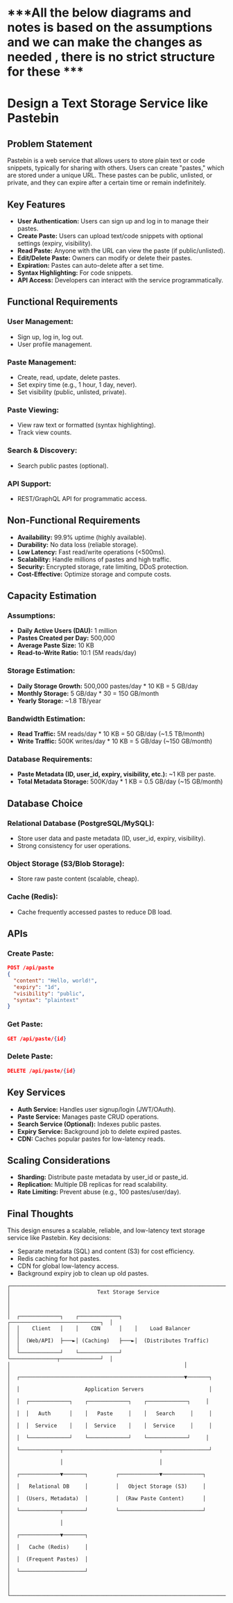 # ***All the below diagrams and notes is based on the assumptions and we can make the changes as needed , there is no strict structure for these ***

# Design a Text Storage Service like Pastebin

## Problem Statement
Pastebin is a web service that allows users to store plain text or code snippets, typically for sharing with others. Users can create "pastes," which are stored under a unique URL. These pastes can be public, unlisted, or private, and they can expire after a certain time or remain indefinitely.

## Key Features
- **User Authentication:** Users can sign up and log in to manage their pastes.
- **Create Paste:** Users can upload text/code snippets with optional settings (expiry, visibility).
- **Read Paste:** Anyone with the URL can view the paste (if public/unlisted).
- **Edit/Delete Paste:** Owners can modify or delete their pastes.
- **Expiration:** Pastes can auto-delete after a set time.
- **Syntax Highlighting:** For code snippets.
- **API Access:** Developers can interact with the service programmatically.

## Functional Requirements
### User Management:
- Sign up, log in, log out.
- User profile management.

### Paste Management:
- Create, read, update, delete pastes.
- Set expiry time (e.g., 1 hour, 1 day, never).
- Set visibility (public, unlisted, private).

### Paste Viewing:
- View raw text or formatted (syntax highlighting).
- Track view counts.

### Search & Discovery:
- Search public pastes (optional).

### API Support:
- REST/GraphQL API for programmatic access.

## Non-Functional Requirements
- **Availability:** 99.9% uptime (highly available).
- **Durability:** No data loss (reliable storage).
- **Low Latency:** Fast read/write operations (<500ms).
- **Scalability:** Handle millions of pastes and high traffic.
- **Security:** Encrypted storage, rate limiting, DDoS protection.
- **Cost-Effective:** Optimize storage and compute costs.

## Capacity Estimation
### Assumptions:
- **Daily Active Users (DAU):** 1 million
- **Pastes Created per Day:** 500,000
- **Average Paste Size:** 10 KB
- **Read-to-Write Ratio:** 10:1 (5M reads/day)

### Storage Estimation:
- **Daily Storage Growth:** 500,000 pastes/day * 10 KB = 5 GB/day
- **Monthly Storage:** 5 GB/day * 30 = 150 GB/month
- **Yearly Storage:** ~1.8 TB/year

### Bandwidth Estimation:
- **Read Traffic:** 5M reads/day * 10 KB = 50 GB/day (~1.5 TB/month)
- **Write Traffic:** 500K writes/day * 10 KB = 5 GB/day (~150 GB/month)

### Database Requirements:
- **Paste Metadata (ID, user_id, expiry, visibility, etc.):** ~1 KB per paste.
- **Total Metadata Storage:** 500K/day * 1 KB = 0.5 GB/day (~15 GB/month)

## Database Choice
### Relational Database (PostgreSQL/MySQL):
- Store user data and paste metadata (ID, user_id, expiry, visibility).
- Strong consistency for user operations.

### Object Storage (S3/Blob Storage):
- Store raw paste content (scalable, cheap).

### Cache (Redis):
- Cache frequently accessed pastes to reduce DB load.

## APIs
### Create Paste:
```json
POST /api/paste
{
  "content": "Hello, world!",
  "expiry": "1d",
  "visibility": "public",
  "syntax": "plaintext"
}
```
### Get Paste:
```json
GET /api/paste/{id}
```
### Delete Paste:
```json
DELETE /api/paste/{id}
```

## Key Services
- **Auth Service:** Handles user signup/login (JWT/OAuth).
- **Paste Service:** Manages paste CRUD operations.
- **Search Service (Optional):** Indexes public pastes.
- **Expiry Service:** Background job to delete expired pastes.
- **CDN:** Caches popular pastes for low-latency reads.

## Scaling Considerations
- **Sharding:** Distribute paste metadata by user_id or paste_id.
- **Replication:** Multiple DB replicas for read scalability.
- **Rate Limiting:** Prevent abuse (e.g., 100 pastes/user/day).

## Final Thoughts
This design ensures a scalable, reliable, and low-latency text storage service like Pastebin. Key decisions:
- Separate metadata (SQL) and content (S3) for cost efficiency.
- Redis caching for hot pastes.
- CDN for global low-latency access.
- Background expiry job to clean up old pastes.
```text
┌─────────────────────────────────────────────────────────────────────────┐
│                            Text Storage Service                         │
│                                                                         │
│  ┌─────────────┐    ┌─────────────┐    ┌─────────────────────────────┐  │
│  │    Client   │    │    CDN      │    │    Load Balancer            │  │
│  │  (Web/API)  ├───►│ (Caching)   ├───►│  (Distributes Traffic)      │  │
│  └─────────────┘    └─────────────┘    └───────────────┬─────────────┘  │
│                                                        │                │
│  ┌─────────────────────────────────────────────────────▼───────┐        │
│  │                     Application Servers                     │        │
│  │  ┌─────────────┐    ┌─────────────┐    ┌─────────────┐     │        │
│  │  │   Auth      │    │   Paste     │    │   Search     │     │        │
│  │  │  Service    │    │  Service    │    │  Service     │     │        │
│  │  └─────────────┘    └─────────────┘    └─────────────┘     │        │
│  └─────────────┬───────────────────────────────┬───────────────┘        │
│                │                               │                        │
│  ┌─────────────▼───────┐         ┌─────────────▼─────────────┐          │
│  │   Relational DB     │         │   Object Storage (S3)     │          │
│  │  (Users, Metadata)  │         │  (Raw Paste Content)      │          │
│  └─────────────┬───────┘         └───────────────────────────┘          │
│                │                                                        │
│  ┌─────────────▼───────┐                                               │
│  │   Cache (Redis)     │                                               │
│  │  (Frequent Pastes)  │                                               │
│  └─────────────────────┘                                               │
│                                                                         │
└─────────────────────────────────────────────────────────────────────────┘
```
